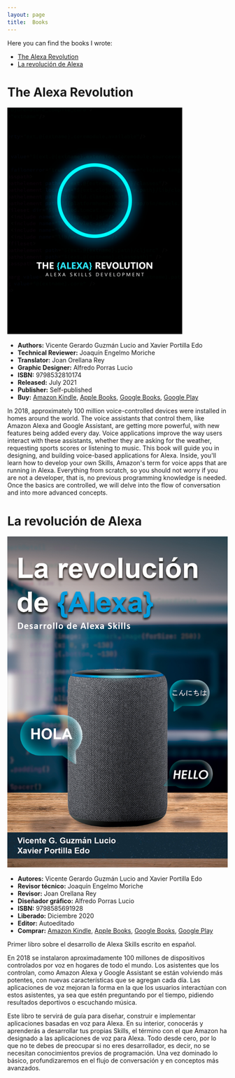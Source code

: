 ```yaml
---
layout: page
title:  Books
---
```

Here you can find the books I wrote:

- [The Alexa Revolution](https://www.amazon.com/dp/B099BZMZ4D)
- [La revolución de Alexa](https://www.amazon.com.mx/dp/B08R8X5QM5)

# The Alexa Revolution

 ![image](/assets/img/books/the_alexa_revolution.png)

* **Authors:** Vicente Gerardo Guzmán Lucio and Xavier Portilla Edo
* **Technical Reviewer:** Joaquín Engelmo Moriche
* **Translator:** Joan Orellana Rey
* **Graphic Designer:** Alfredo Porras Lucio
* **ISBN:** 9798532810174
* **Released:** July 2021
* **Publisher:** Self-published
* **Buy:** [Amazon Kindle](https://www.amazon.com/dp/B099BZMZ4D), [Apple Books](https://books.apple.com/us/book/id1578470243), [Google Books](https://books.google.es/books/about?id=Dzs6EAAAQBAJ), [Google Play](https://play.google.com/store/books/details?id=Dzs6EAAAQBAJ)

In 2018, approximately 100 million voice-controlled devices were installed in homes around the world. The voice assistants that control them, like Amazon Alexa and Google Assistant, are getting more powerful, with new features being added every day. Voice applications improve the way users interact with these assistants, whether they are asking for the weather, requesting sports scores or listening to music.
This book will guide you in designing, and building voice-based applications for Alexa. Inside, you'll learn how to develop your own Skills, Amazon's term for voice apps that are running in Alexa. Everything from scratch, so you should not worry if you are not a developer, that is, no previous programming knowledge is needed. Once the basics are controlled, we will delve into the flow of conversation and into more advanced concepts.


# La revolución de Alexa

 ![image](/assets/img/books/la_revolucion_de_alexa.jpg)

* **Autores:** Vicente Gerardo Guzmán Lucio and Xavier Portilla Edo
* **Revisor técnico:** Joaquín Engelmo Moriche
* **Revisor:** Joan Orellana Rey
* **Diseñador gráfico:** Alfredo Porras Lucio
* **ISBN:** 9798585691928
* **Liberado:** Diciembre 2020
* **Editor:** Autoeditado
* **Comprar:** [Amazon Kindle](https://www.amazon.es/dp/B08R8X5QM5), [Apple Books](https://books.apple.com/es/book/id1546878047), [Google Books](https://books.google.es/books/about?id=u6AQEAAAQBAJ), [Google Play](https://play.google.com/store/books/details?id=u6AQEAAAQBAJ)

Primer libro sobre el desarrollo de Alexa Skills escrito en español.

En 2018 se instalaron aproximadamente 100 millones de dispositivos controlados por voz en hogares de todo el mundo. Los asistentes que los controlan, como Amazon Alexa y Google Assistant se están volviendo más potentes, con nuevas características que se agregan cada día. Las aplicaciones de voz mejoran la forma en la que los usuarios interactúan con estos asistentes, ya sea que estén preguntando por el tiempo, pidiendo resultados deportivos o escuchando música.

Este libro te servirá de guía para diseñar, construir e implementar aplicaciones basadas en voz para Alexa. En su interior, conocerás y aprenderás a desarrollar tus propias Skills, el término con el que Amazon ha designado a las aplicaciones de voz para Alexa. Todo desde cero, por lo que no te debes de preocupar si no eres desarrollador, es decir, no se necesitan conocimientos previos de programación. Una vez dominado lo básico, profundizaremos en el flujo de conversación y en conceptos más avanzados.
